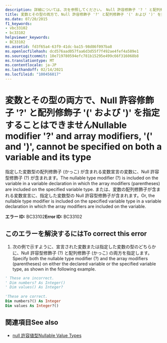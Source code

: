```yaml
---
description: 詳細については、次を参照してください。 Null 許容修飾子 '? ' と配列修飾子 ' (' および ') ' は、変数とその型の両方で指定することはできません
title: 変数とその型の両方で、Null 許容修飾子 '?' と配列修飾子 '(' および ')' を指定することはできません
ms.date: 07/20/2015
f1_keywords:
- vbc33102
- bc33102
helpviewer_keywords:
- BC33102
ms.assetid: fd3f65a4-63f9-41dc-ba15-98d86f097ba8
ms.openlocfilehash: dcd576aad057faa6d3d55f7f492ae4fef4a589e1
ms.sourcegitcommit: 10e719780594efc781b15295e499c66f316068b8
ms.translationtype: MT
ms.contentlocale: ja-JP
ms.lasthandoff: 02/14/2021
ms.locfileid: "100456017"
---
```

# <a name="nullable-modifier--and-array-modifiers--and--cannot-be-specified-on-both-a-variable-and-its-type"></a><span data-ttu-id="32ea5-103">変数とその型の両方で、Null 許容修飾子 '?' と配列修飾子 '(' および ')' を指定することはできません</span><span class="sxs-lookup"><span data-stu-id="32ea5-103">Nullable modifier '?' and array modifiers, '(' and ')', cannot be specified on both a variable and its type</span></span>

<span data-ttu-id="32ea5-104">指定した変数型の配列修飾子 (かっこ) が含まれる変数宣言の変数に、Null 許容型修飾子 (?) が含まれます。</span><span class="sxs-lookup"><span data-stu-id="32ea5-104">The nullable type modifier (?) is included on the variable in a variable declaration in which the array modifiers (parentheses) are included on the specified variable type.</span></span> <span data-ttu-id="32ea5-105">または、変数の配列修飾子が含まれる変数宣言に、指定した変数型の Null 許容型修飾子が含まれます。</span><span class="sxs-lookup"><span data-stu-id="32ea5-105">Or, the nullable type modifier is included on the specified variable type in a variable declaration in which the array modifiers are included on the variable.</span></span>  
  
 <span data-ttu-id="32ea5-106">**エラー ID:** BC33102</span><span class="sxs-lookup"><span data-stu-id="32ea5-106">**Error ID:** BC33102</span></span>  
  
## <a name="to-correct-this-error"></a><span data-ttu-id="32ea5-107">このエラーを解決するには</span><span class="sxs-lookup"><span data-stu-id="32ea5-107">To correct this error</span></span>  
  
1. <span data-ttu-id="32ea5-108">次の例で示すように、宣言された変数または指定した変数の型のどちらかに、Null 許容型修飾子 (?) と配列修飾子 (かっこ) の両方を指定します。</span><span class="sxs-lookup"><span data-stu-id="32ea5-108">Specify both the nullable type modifier (?) and the array modifiers (parentheses) on either the declared variable or the specified variable type, as shown in the following example.</span></span>  
  
```vb  
' These are incorrect.  
' Dim numbers? As Integer()  
' Dim values() As Integer?  
  
'These are correct.  
Dim numbers?() As Integer  
Dim values As Integer?()  
```  
  
## <a name="see-also"></a><span data-ttu-id="32ea5-109">関連項目</span><span class="sxs-lookup"><span data-stu-id="32ea5-109">See also</span></span>

- [<span data-ttu-id="32ea5-110">null 許容値型</span><span class="sxs-lookup"><span data-stu-id="32ea5-110">Nullable Value Types</span></span>](../programming-guide/language-features/data-types/nullable-value-types.md)
